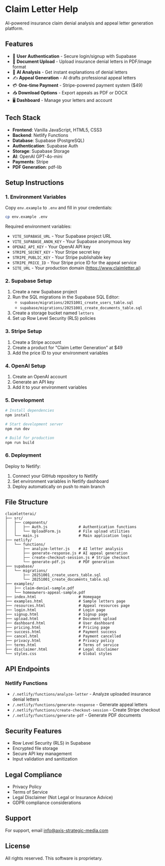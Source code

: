 # Claim Letter Help

AI-powered insurance claim denial analysis and appeal letter generation platform.

## Features

- 🔐 **User Authentication** - Secure login/signup with Supabase
- 📄 **Document Upload** - Upload insurance denial letters in PDF/image format
- 🤖 **AI Analysis** - Get instant explanations of denial letters
- ✍️ **Appeal Generation** - AI drafts professional appeal letters
- 💳 **One-time Payment** - Stripe-powered payment system ($49)
- 📥 **Download Options** - Export appeals as PDF or DOCX
- 🖥️ **Dashboard** - Manage your letters and account

## Tech Stack

- **Frontend**: Vanilla JavaScript, HTML5, CSS3
- **Backend**: Netlify Functions
- **Database**: Supabase (PostgreSQL)
- **Authentication**: Supabase Auth
- **Storage**: Supabase Storage
- **AI**: OpenAI GPT-4o-mini
- **Payments**: Stripe
- **PDF Generation**: pdf-lib

## Setup Instructions

### 1. Environment Variables

Copy `env.example` to `.env` and fill in your credentials:

```bash
cp env.example .env
```

Required environment variables:
- `VITE_SUPABASE_URL` - Your Supabase project URL
- `VITE_SUPABASE_ANON_KEY` - Your Supabase anonymous key
- `OPENAI_API_KEY` - Your OpenAI API key
- `STRIPE_SECRET_KEY` - Your Stripe secret key
- `STRIPE_PUBLIC_KEY` - Your Stripe publishable key
- `STRIPE_PRICE_ID` - Your Stripe price ID for the appeal service
- `SITE_URL` - Your production domain (https://www.claimletter.ai)

### 2. Supabase Setup

1. Create a new Supabase project
2. Run the SQL migrations in the Supabase SQL Editor:
   - `supabase/migrations/20251001_create_users_table.sql`
   - `supabase/migrations/20251001_create_documents_table.sql`
3. Create a storage bucket named `letters`
4. Set up Row Level Security (RLS) policies

### 3. Stripe Setup

1. Create a Stripe account
2. Create a product for "Claim Letter Generation" at $49
3. Add the price ID to your environment variables

### 4. OpenAI Setup

1. Create an OpenAI account
2. Generate an API key
3. Add it to your environment variables

### 5. Development

```bash
# Install dependencies
npm install

# Start development server
npm run dev

# Build for production
npm run build
```

### 6. Deployment

Deploy to Netlify:

1. Connect your GitHub repository to Netlify
2. Set environment variables in Netlify dashboard
3. Deploy automatically on push to main branch

## File Structure

```
claimletterai/
├── src/
│   ├── components/
│   │   ├── Auth.js              # Authentication functions
│   │   └── UploadForm.js        # File upload utilities
│   └── main.js                  # Main application logic
├── netlify/
│   └── functions/
│       ├── analyze-letter.js    # AI letter analysis
│       ├── generate-response.js # AI appeal generation
│       ├── create-checkout-session.js # Stripe checkout
│       └── generate-pdf.js      # PDF generation
├── supabase/
│   └── migrations/
│       ├── 20251001_create_users_table.sql
│       └── 20251001_create_documents_table.sql
├── examples/
│   ├── claim-denial-sample.pdf
│   └── homeowners-appeal-sample.pdf
├── index.html                   # Homepage
├── examples.html                # Sample letters page
├── resources.html               # Appeal resources page
├── login.html                   # Login page
├── signup.html                  # Signup page
├── upload.html                  # Document upload
├── dashboard.html               # User dashboard
├── pricing.html                 # Pricing page
├── success.html                 # Payment success
├── cancel.html                  # Payment cancelled
├── privacy.html                 # Privacy policy
├── terms.html                   # Terms of service
├── disclaimer.html              # Legal disclaimer
└── styles.css                   # Global styles
```

## API Endpoints

### Netlify Functions

- `/.netlify/functions/analyze-letter` - Analyze uploaded insurance denial letters
- `/.netlify/functions/generate-response` - Generate appeal letters
- `/.netlify/functions/create-checkout-session` - Create Stripe checkout
- `/.netlify/functions/generate-pdf` - Generate PDF documents

## Security Features

- Row Level Security (RLS) in Supabase
- Encrypted file storage
- Secure API key management
- Input validation and sanitization

## Legal Compliance

- Privacy Policy
- Terms of Service
- Legal Disclaimer (Not Legal or Insurance Advice)
- GDPR compliance considerations

## Support

For support, email info@axis-strategic-media.com

## License

All rights reserved. This software is proprietary.